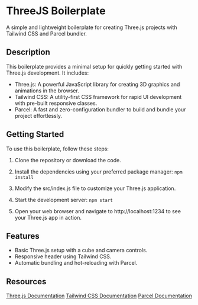 # ThreeJS Boilerplate

A simple and lightweight boilerplate for creating Three.js projects with Tailwind CSS and Parcel bundler.

## Description

This boilerplate provides a minimal setup for quickly getting started with Three.js development. It includes:

- Three.js: A powerful JavaScript library for creating 3D graphics and animations in the browser.
- Tailwind CSS: A utility-first CSS framework for rapid UI development with pre-built responsive classes.
- Parcel: A fast and zero-configuration bundler to build and bundle your project effortlessly.

## Getting Started

To use this boilerplate, follow these steps:

1. Clone the repository or download the code.
2. Install the dependencies using your preferred package manager:
   `npm install`

3. Modify the src/index.js file to customize your Three.js application.
4. Start the development server:
`npm start`
5. Open your web browser and navigate to http://localhost:1234 to see your Three.js app in action.

## Features
- Basic Three.js setup with a cube and camera controls.
- Responsive header using Tailwind CSS.
- Automatic bundling and hot-reloading with Parcel.

## Resources
[Three.js Documentation](https://threejs.org/docs/)
[Tailwind CSS Documentation](https://v2.tailwindcss.com/docs)
[Parcel Documentation](https://parceljs.org/docs/)
